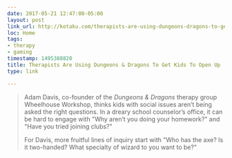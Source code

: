 ```yaml
---
date: 2017-05-21 12:47:00-05:00
layout: post
link_url: http://kotaku.com/therapists-are-using-dungeons-dragons-to-get-kids-to-1794806159
loc: Home
tags:
- therapy
- gaming
timestamp: 1495388820
title: Therapists Are Using Dungeons & Dragons To Get Kids To Open Up
type: link

---
```

> Adam Davis, co-founder of the _Dungeons & Dragons_ therapy group Wheelhouse Workshop, thinks kids with social issues aren’t being asked the right questions. In a dreary school counselor’s office, it can be hard to engage with "Why aren’t you doing your homework?" and "Have you tried joining clubs?"
>
> For Davis, more fruitful lines of inquiry start with "Who has the axe? Is it two-handed? What specialty of wizard to you want to be?"